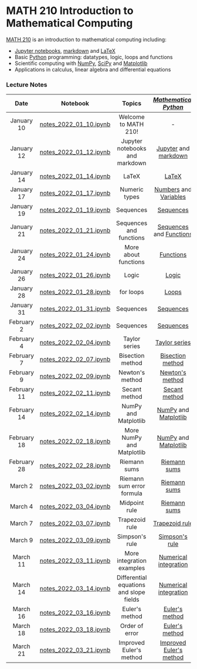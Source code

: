 # MATH 210 Introduction to Mathematical Computing

[MATH 210](https://courses.students.ubc.ca/cs/courseschedule?pname=subjarea&tname=subj-course&dept=MATH&course=210) is an introduction to mathematical computing including:

* [Jupyter notebooks](http://jupyter.org/), [markdown](https://en.wikipedia.org/wiki/Markdown) and [LaTeX](https://en.wikibooks.org/wiki/LaTeX/Mathematics)
* Basic [Python](https://www.python.org/) programming: datatypes, logic, loops and functions
* Scientific computing with [NumPy](http://www.numpy.org/), [SciPy](https://scipy.org/) and [Matplotlib](https://matplotlib.org/)
* Applications in calculus, linear algebra and differential equations

### Lecture Notes

| Date | Notebook | Topics | [*Mathematical Python*](http://www.math.ubc.ca/~pwalls/math-python) |
| :---: | :---: | :---: | :---: |
| January 10 | [notes_2022_01_10.ipynb](notes_2022_01_10.ipynb) | Welcome to MATH 210! | - |
| January 12 | [notes_2022_01_12.ipynb](notes_2022_01_12.ipynb) | Jupyter notebooks and markdown | [Jupyter](https://personal.math.ubc.ca/~pwalls/math-python/jupyter/notebook/) and [markdown](https://personal.math.ubc.ca/~pwalls/math-python/jupyter/markdown/) |
| January 14 | [notes_2022_01_14.ipynb](notes_2022_01_14.ipynb) | LaTeX | [LaTeX](https://personal.math.ubc.ca/~pwalls/math-python/jupyter/latex/) |
| January 17 | [notes_2022_01_17.ipynb](notes_2022_01_17.ipynb) | Numeric types | [Numbers](https://personal.math.ubc.ca/~pwalls/math-python/python/numbers/) and [Variables](https://personal.math.ubc.ca/~pwalls/math-python/python/variables/) |
| January 19 | [notes_2022_01_19.ipynb](notes_2022_01_19.ipynb) | Sequences | [Sequences](https://personal.math.ubc.ca/~pwalls/math-python/python/sequences/) |
| January 21 | [notes_2022_01_21.ipynb](notes_2022_01_21.ipynb) | Sequences and functions | [Sequences](https://personal.math.ubc.ca/~pwalls/math-python/python/sequences/) and [Functions](https://personal.math.ubc.ca/~pwalls/math-python/python/functions/) |
| January 24 | [notes_2022_01_24.ipynb](notes_2022_01_24.ipynb) | More about functions | [Functions](https://personal.math.ubc.ca/~pwalls/math-python/python/functions/) |
| January 26 | [notes_2022_01_26.ipynb](notes_2022_01_26.ipynb) | Logic | [Logic](https://personal.math.ubc.ca/~pwalls/math-python/python/logic/) |
| January 28 | [notes_2022_01_28.ipynb](notes_2022_01_28.ipynb) | for loops | [Loops](https://personal.math.ubc.ca/~pwalls/math-python/python/loops/) |
| January 31 | [notes_2022_01_31.ipynb](notes_2022_01_31.ipynb) | Sequences | [Sequences](https://en.wikipedia.org/wiki/Sequence) |
| February 2 | [notes_2022_02_02.ipynb](notes_2022_02_02.ipynb) | Sequences | [Sequences](https://en.wikipedia.org/wiki/Sequence) |
| February 4 | [notes_2022_02_04.ipynb](notes_2022_02_04.ipynb) | Taylor series | [Taylor series](https://en.wikipedia.org/wiki/Taylor_series) |
| February 7 | [notes_2022_02_07.ipynb](notes_2022_02_07.ipynb) | Bisection method | [Bisection method](https://personal.math.ubc.ca/~pwalls/math-python/roots-optimization/bisection/) |
| February 9 | [notes_2022_02_09.ipynb](notes_2022_02_09.ipynb) | Newton's method | [Newton's method](https://personal.math.ubc.ca/~pwalls/math-python/roots-optimization/newton/) |
| February 11 | [notes_2022_02_11.ipynb](notes_2022_02_11.ipynb) | Secant method | [Secant method](https://personal.math.ubc.ca/~pwalls/math-python/roots-optimization/secant/) |
| February 14 | [notes_2022_02_14.ipynb](notes_2022_02_14.ipynb) | NumPy and Matplotlib | [NumPy](https://personal.math.ubc.ca/~pwalls/math-python/scipy/numpy/) and [Matplotlib](https://personal.math.ubc.ca/~pwalls/math-python/scipy/matplotlib/) |
| February 18 | [notes_2022_02_18.ipynb](notes_2022_02_18.ipynb) | More NumPy and Matplotlib | [NumPy](https://personal.math.ubc.ca/~pwalls/math-python/scipy/numpy/) and [Matplotlib](https://personal.math.ubc.ca/~pwalls/math-python/scipy/matplotlib/) |
| February 28 | [notes_2022_02_28.ipynb](notes_2022_02_28.ipynb) | Riemann sums | [Riemann sums](https://personal.math.ubc.ca/~pwalls/math-python/integration/riemann-sums/) |
| March 2 | [notes_2022_03_02.ipynb](notes_2022_03_02.ipynb) | Riemann sum error formula | [Riemann sums](https://personal.math.ubc.ca/~pwalls/math-python/integration/riemann-sums/) |
| March 4 | [notes_2022_03_04.ipynb](notes_2022_03_04.ipynb) | Midpoint rule | [Riemann sums](https://personal.math.ubc.ca/~pwalls/math-python/integration/riemann-sums/) |
| March 7 | [notes_2022_03_07.ipynb](notes_2022_03_07.ipynb) | Trapezoid rule | [Trapezoid rule](https://personal.math.ubc.ca/~pwalls/math-python/integration/trapezoid-rule/) |
| March 9 | [notes_2022_03_09.ipynb](notes_2022_03_09.ipynb) | Simpson's rule | [Simpson's rule](https://personal.math.ubc.ca/~pwalls/math-python/integration/simpsons-rule/) |
| March 11 | [notes_2022_03_11.ipynb](notes_2022_03_11.ipynb) | More integration examples | [Numerical integration](https://personal.math.ubc.ca/~pwalls/math-python/integration/) |
| March 14 | [notes_2022_03_14.ipynb](notes_2022_03_14.ipynb) | Differential equations and slope fields | [Numerical integration](https://personal.math.ubc.ca/~pwalls/math-python/differential-equations/first-order/) |
| March 16 | [notes_2022_03_16.ipynb](notes_2022_03_16.ipynb) | Euler's method | [Euler's method](https://personal.math.ubc.ca/~pwalls/math-python/differential-equations/first-order/) |
| March 18 | [notes_2022_03_18.ipynb](notes_2022_03_18.ipynb) | Order of error | [Euler's method](https://personal.math.ubc.ca/~pwalls/math-python/differential-equations/first-order/) |
| March 21 | [notes_2022_03_21.ipynb](notes_2022_03_21.ipynb) | Improved Euler's method | [Improved Euler's method](https://personal.math.ubc.ca/~pwalls/math-python/differential-equations/first-order/) |